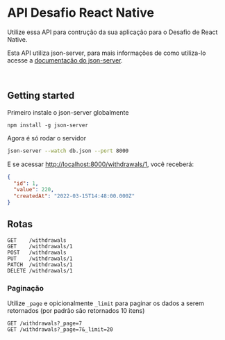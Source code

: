 # API Desafio React Native

Utilize essa API para contrução da sua aplicação para o Desafio de React Native.

Esta API utiliza json-server, para mais informações de como utiliza-lo acesse a [documentação do json-server](https://github.com/typicode/json-server).

<p>&nbsp;</p>

## Getting started

Primeiro instale o json-server globalmente

```
npm install -g json-server
```

Agora é só rodar o servidor

```bash
json-server --watch db.json --port 8000
```

E se acessar [http://localhost:8000/withdrawals/1](http://localhost:3000/withdrawals/1), você receberá:

```json
{
  "id": 1,
  "value": 220,
  "createdAt": "2022-03-15T14:48:00.000Z"
}
```

## Rotas


```
GET    /withdrawals
GET    /withdrawals/1
POST   /withdrawals
PUT    /withdrawals/1
PATCH  /withdrawals/1
DELETE /withdrawals/1
```



### Paginação

Utilize `_page` e opicionalmente `_limit` para paginar os dados a serem retornados (por padrão são retornados 10 itens)


```
GET /withdrawals?_page=7
GET /withdrawals?_page=7&_limit=20
```


